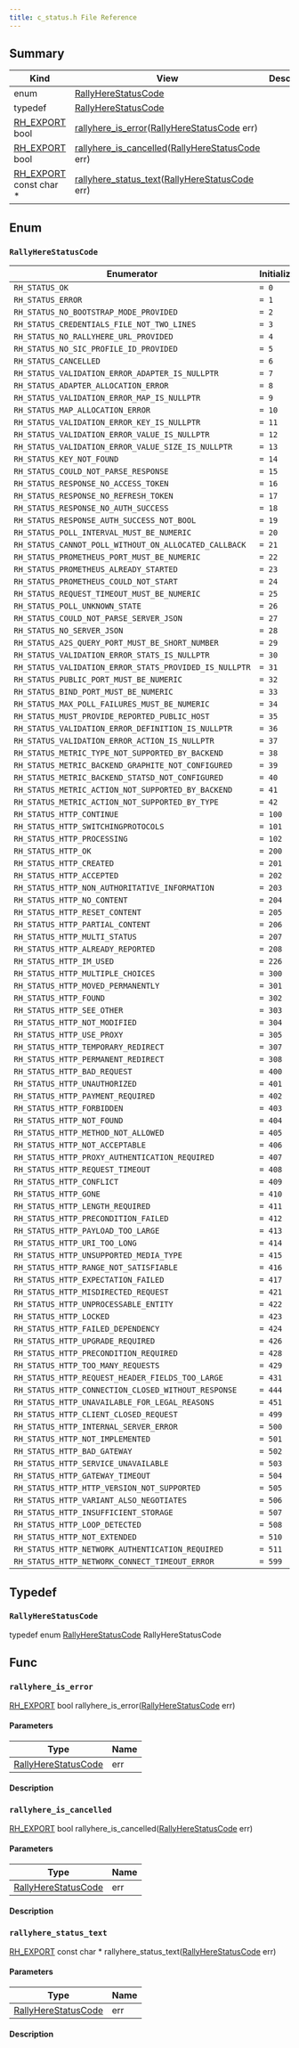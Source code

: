 ```yaml
---
title: c_status.h File Reference
---
```


## Summary
| Kind | View | Description |
|------|------|-------------|
|enum|[RallyHereStatusCode](/game-host-adapter/c__status_8hxml/#c__status_8h_1a95ac5c56776303edbbc5c3f125916784)||
|typedef|[RallyHereStatusCode](/game-host-adapter/c__status_8hxml/#c__status_8h_1a9956737139e2ba1d2d6fb0e7c0079c8b)||
|[RH_EXPORT](/game-host-adapter/c__platform_8hxml/#c__platform_8h_1ab0f7a4ccdb6515b62edbb26fd4cd0808) bool|[rallyhere_is_error](/game-host-adapter/c__status_8hxml/#c__status_8h_1a685f482fa4421e8b01ff18abe9e49b88)([RallyHereStatusCode](/game-host-adapter/c__status_8hxml/#c__status_8h_1a95ac5c56776303edbbc5c3f125916784) err)||
|[RH_EXPORT](/game-host-adapter/c__platform_8hxml/#c__platform_8h_1ab0f7a4ccdb6515b62edbb26fd4cd0808) bool|[rallyhere_is_cancelled](/game-host-adapter/c__status_8hxml/#c__status_8h_1aa2352955c2e1fd2bdd2c4f58804dfe6e)([RallyHereStatusCode](/game-host-adapter/c__status_8hxml/#c__status_8h_1a95ac5c56776303edbbc5c3f125916784) err)||
|[RH_EXPORT](/game-host-adapter/c__platform_8hxml/#c__platform_8h_1ab0f7a4ccdb6515b62edbb26fd4cd0808) const char *|[rallyhere_status_text](/game-host-adapter/c__status_8hxml/#c__status_8h_1af3db8a9f050d08c872c2008e17736816)([RallyHereStatusCode](/game-host-adapter/c__status_8hxml/#c__status_8h_1a95ac5c56776303edbbc5c3f125916784) err)||
## Enum




### `RallyHereStatusCode` <a id="c__status_8h_1a95ac5c56776303edbbc5c3f125916784"></a>




| Enumerator | Initializer|
|------------|------------|
|`RH_STATUS_OK`|`= 0`|
|`RH_STATUS_ERROR`|`= 1`|
|`RH_STATUS_NO_BOOTSTRAP_MODE_PROVIDED`|`= 2`|
|`RH_STATUS_CREDENTIALS_FILE_NOT_TWO_LINES`|`= 3`|
|`RH_STATUS_NO_RALLYHERE_URL_PROVIDED`|`= 4`|
|`RH_STATUS_NO_SIC_PROFILE_ID_PROVIDED`|`= 5`|
|`RH_STATUS_CANCELLED`|`= 6`|
|`RH_STATUS_VALIDATION_ERROR_ADAPTER_IS_NULLPTR`|`= 7`|
|`RH_STATUS_ADAPTER_ALLOCATION_ERROR`|`= 8`|
|`RH_STATUS_VALIDATION_ERROR_MAP_IS_NULLPTR`|`= 9`|
|`RH_STATUS_MAP_ALLOCATION_ERROR`|`= 10`|
|`RH_STATUS_VALIDATION_ERROR_KEY_IS_NULLPTR`|`= 11`|
|`RH_STATUS_VALIDATION_ERROR_VALUE_IS_NULLPTR`|`= 12`|
|`RH_STATUS_VALIDATION_ERROR_VALUE_SIZE_IS_NULLPTR`|`= 13`|
|`RH_STATUS_KEY_NOT_FOUND`|`= 14`|
|`RH_STATUS_COULD_NOT_PARSE_RESPONSE`|`= 15`|
|`RH_STATUS_RESPONSE_NO_ACCESS_TOKEN`|`= 16`|
|`RH_STATUS_RESPONSE_NO_REFRESH_TOKEN`|`= 17`|
|`RH_STATUS_RESPONSE_NO_AUTH_SUCCESS`|`= 18`|
|`RH_STATUS_RESPONSE_AUTH_SUCCESS_NOT_BOOL`|`= 19`|
|`RH_STATUS_POLL_INTERVAL_MUST_BE_NUMERIC`|`= 20`|
|`RH_STATUS_CANNOT_POLL_WITHOUT_ON_ALLOCATED_CALLBACK`|`= 21`|
|`RH_STATUS_PROMETHEUS_PORT_MUST_BE_NUMERIC`|`= 22`|
|`RH_STATUS_PROMETHEUS_ALREADY_STARTED`|`= 23`|
|`RH_STATUS_PROMETHEUS_COULD_NOT_START`|`= 24`|
|`RH_STATUS_REQUEST_TIMEOUT_MUST_BE_NUMERIC`|`= 25`|
|`RH_STATUS_POLL_UNKNOWN_STATE`|`= 26`|
|`RH_STATUS_COULD_NOT_PARSE_SERVER_JSON`|`= 27`|
|`RH_STATUS_NO_SERVER_JSON`|`= 28`|
|`RH_STATUS_A2S_QUERY_PORT_MUST_BE_SHORT_NUMBER`|`= 29`|
|`RH_STATUS_VALIDATION_ERROR_STATS_IS_NULLPTR`|`= 30`|
|`RH_STATUS_VALIDATION_ERROR_STATS_PROVIDED_IS_NULLPTR`|`= 31`|
|`RH_STATUS_PUBLIC_PORT_MUST_BE_NUMERIC`|`= 32`|
|`RH_STATUS_BIND_PORT_MUST_BE_NUMERIC`|`= 33`|
|`RH_STATUS_MAX_POLL_FAILURES_MUST_BE_NUMERIC`|`= 34`|
|`RH_STATUS_MUST_PROVIDE_REPORTED_PUBLIC_HOST`|`= 35`|
|`RH_STATUS_VALIDATION_ERROR_DEFINITION_IS_NULLPTR`|`= 36`|
|`RH_STATUS_VALIDATION_ERROR_ACTION_IS_NULLPTR`|`= 37`|
|`RH_STATUS_METRIC_TYPE_NOT_SUPPORTED_BY_BACKEND`|`= 38`|
|`RH_STATUS_METRIC_BACKEND_GRAPHITE_NOT_CONFIGURED`|`= 39`|
|`RH_STATUS_METRIC_BACKEND_STATSD_NOT_CONFIGURED`|`= 40`|
|`RH_STATUS_METRIC_ACTION_NOT_SUPPORTED_BY_BACKEND`|`= 41`|
|`RH_STATUS_METRIC_ACTION_NOT_SUPPORTED_BY_TYPE`|`= 42`|
|`RH_STATUS_HTTP_CONTINUE`|`= 100`|
|`RH_STATUS_HTTP_SWITCHINGPROTOCOLS`|`= 101`|
|`RH_STATUS_HTTP_PROCESSING`|`= 102`|
|`RH_STATUS_HTTP_OK`|`= 200`|
|`RH_STATUS_HTTP_CREATED`|`= 201`|
|`RH_STATUS_HTTP_ACCEPTED`|`= 202`|
|`RH_STATUS_HTTP_NON_AUTHORITATIVE_INFORMATION`|`= 203`|
|`RH_STATUS_HTTP_NO_CONTENT`|`= 204`|
|`RH_STATUS_HTTP_RESET_CONTENT`|`= 205`|
|`RH_STATUS_HTTP_PARTIAL_CONTENT`|`= 206`|
|`RH_STATUS_HTTP_MULTI_STATUS`|`= 207`|
|`RH_STATUS_HTTP_ALREADY_REPORTED`|`= 208`|
|`RH_STATUS_HTTP_IM_USED`|`= 226`|
|`RH_STATUS_HTTP_MULTIPLE_CHOICES`|`= 300`|
|`RH_STATUS_HTTP_MOVED_PERMANENTLY`|`= 301`|
|`RH_STATUS_HTTP_FOUND`|`= 302`|
|`RH_STATUS_HTTP_SEE_OTHER`|`= 303`|
|`RH_STATUS_HTTP_NOT_MODIFIED`|`= 304`|
|`RH_STATUS_HTTP_USE_PROXY`|`= 305`|
|`RH_STATUS_HTTP_TEMPORARY_REDIRECT`|`= 307`|
|`RH_STATUS_HTTP_PERMANENT_REDIRECT`|`= 308`|
|`RH_STATUS_HTTP_BAD_REQUEST`|`= 400`|
|`RH_STATUS_HTTP_UNAUTHORIZED`|`= 401`|
|`RH_STATUS_HTTP_PAYMENT_REQUIRED`|`= 402`|
|`RH_STATUS_HTTP_FORBIDDEN`|`= 403`|
|`RH_STATUS_HTTP_NOT_FOUND`|`= 404`|
|`RH_STATUS_HTTP_METHOD_NOT_ALLOWED`|`= 405`|
|`RH_STATUS_HTTP_NOT_ACCEPTABLE`|`= 406`|
|`RH_STATUS_HTTP_PROXY_AUTHENTICATION_REQUIRED`|`= 407`|
|`RH_STATUS_HTTP_REQUEST_TIMEOUT`|`= 408`|
|`RH_STATUS_HTTP_CONFLICT`|`= 409`|
|`RH_STATUS_HTTP_GONE`|`= 410`|
|`RH_STATUS_HTTP_LENGTH_REQUIRED`|`= 411`|
|`RH_STATUS_HTTP_PRECONDITION_FAILED`|`= 412`|
|`RH_STATUS_HTTP_PAYLOAD_TOO_LARGE`|`= 413`|
|`RH_STATUS_HTTP_URI_TOO_LONG`|`= 414`|
|`RH_STATUS_HTTP_UNSUPPORTED_MEDIA_TYPE`|`= 415`|
|`RH_STATUS_HTTP_RANGE_NOT_SATISFIABLE`|`= 416`|
|`RH_STATUS_HTTP_EXPECTATION_FAILED`|`= 417`|
|`RH_STATUS_HTTP_MISDIRECTED_REQUEST`|`= 421`|
|`RH_STATUS_HTTP_UNPROCESSABLE_ENTITY`|`= 422`|
|`RH_STATUS_HTTP_LOCKED`|`= 423`|
|`RH_STATUS_HTTP_FAILED_DEPENDENCY`|`= 424`|
|`RH_STATUS_HTTP_UPGRADE_REQUIRED`|`= 426`|
|`RH_STATUS_HTTP_PRECONDITION_REQUIRED`|`= 428`|
|`RH_STATUS_HTTP_TOO_MANY_REQUESTS`|`= 429`|
|`RH_STATUS_HTTP_REQUEST_HEADER_FIELDS_TOO_LARGE`|`= 431`|
|`RH_STATUS_HTTP_CONNECTION_CLOSED_WITHOUT_RESPONSE`|`= 444`|
|`RH_STATUS_HTTP_UNAVAILABLE_FOR_LEGAL_REASONS`|`= 451`|
|`RH_STATUS_HTTP_CLIENT_CLOSED_REQUEST`|`= 499`|
|`RH_STATUS_HTTP_INTERNAL_SERVER_ERROR`|`= 500`|
|`RH_STATUS_HTTP_NOT_IMPLEMENTED`|`= 501`|
|`RH_STATUS_HTTP_BAD_GATEWAY`|`= 502`|
|`RH_STATUS_HTTP_SERVICE_UNAVAILABLE`|`= 503`|
|`RH_STATUS_HTTP_GATEWAY_TIMEOUT`|`= 504`|
|`RH_STATUS_HTTP_HTTP_VERSION_NOT_SUPPORTED`|`= 505`|
|`RH_STATUS_HTTP_VARIANT_ALSO_NEGOTIATES`|`= 506`|
|`RH_STATUS_HTTP_INSUFFICIENT_STORAGE`|`= 507`|
|`RH_STATUS_HTTP_LOOP_DETECTED`|`= 508`|
|`RH_STATUS_HTTP_NOT_EXTENDED`|`= 510`|
|`RH_STATUS_HTTP_NETWORK_AUTHENTICATION_REQUIRED`|`= 511`|
|`RH_STATUS_HTTP_NETWORK_CONNECT_TIMEOUT_ERROR`|`= 599`|



## Typedef



### `RallyHereStatusCode` <a id="c__status_8h_1a9956737139e2ba1d2d6fb0e7c0079c8b"></a>

typedef enum [RallyHereStatusCode](/game-host-adapter/c__status_8hxml/#c__status_8h_1a95ac5c56776303edbbc5c3f125916784) RallyHereStatusCode





## Func



### `rallyhere_is_error` <a id="c__status_8h_1a685f482fa4421e8b01ff18abe9e49b88"></a>

[RH_EXPORT](/game-host-adapter/c__platform_8hxml/#c__platform_8h_1ab0f7a4ccdb6515b62edbb26fd4cd0808) bool rallyhere_is_error([RallyHereStatusCode](/game-host-adapter/c__status_8hxml/#c__status_8h_1a95ac5c56776303edbbc5c3f125916784) err)

#### Parameters

| Type | Name |
|------|------|
|[RallyHereStatusCode](/game-host-adapter/c__status_8hxml/#c__status_8h_1a95ac5c56776303edbbc5c3f125916784)|err|

#### Description






### `rallyhere_is_cancelled` <a id="c__status_8h_1aa2352955c2e1fd2bdd2c4f58804dfe6e"></a>

[RH_EXPORT](/game-host-adapter/c__platform_8hxml/#c__platform_8h_1ab0f7a4ccdb6515b62edbb26fd4cd0808) bool rallyhere_is_cancelled([RallyHereStatusCode](/game-host-adapter/c__status_8hxml/#c__status_8h_1a95ac5c56776303edbbc5c3f125916784) err)

#### Parameters

| Type | Name |
|------|------|
|[RallyHereStatusCode](/game-host-adapter/c__status_8hxml/#c__status_8h_1a95ac5c56776303edbbc5c3f125916784)|err|

#### Description






### `rallyhere_status_text` <a id="c__status_8h_1af3db8a9f050d08c872c2008e17736816"></a>

[RH_EXPORT](/game-host-adapter/c__platform_8hxml/#c__platform_8h_1ab0f7a4ccdb6515b62edbb26fd4cd0808) const char * rallyhere_status_text([RallyHereStatusCode](/game-host-adapter/c__status_8hxml/#c__status_8h_1a95ac5c56776303edbbc5c3f125916784) err)

#### Parameters

| Type | Name |
|------|------|
|[RallyHereStatusCode](/game-host-adapter/c__status_8hxml/#c__status_8h_1a95ac5c56776303edbbc5c3f125916784)|err|

#### Description







